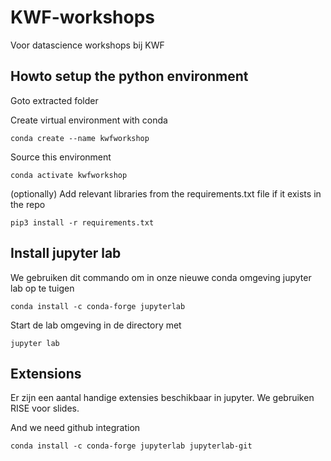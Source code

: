 # KWF-workshops
Voor datascience workshops bij KWF

## Howto setup the python environment

Goto extracted folder

Create virtual environment with conda

    conda create --name kwfworkshop

Source this environment

    conda activate kwfworkshop

(optionally) Add relevant libraries from the requirements.txt file if it exists in the repo

    pip3 install -r requirements.txt

## Install jupyter lab

We gebruiken dit commando om in onze nieuwe conda omgeving jupyter lab op te tuigen

    conda install -c conda-forge jupyterlab

Start de lab omgeving in de directory met 

    jupyter lab

## Extensions

Er zijn een aantal handige extensies beschikbaar in jupyter.
We gebruiken RISE voor slides.

And we need github integration

    conda install -c conda-forge jupyterlab jupyterlab-git

